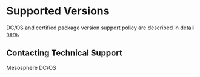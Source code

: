 
# Supported Versions
DC/OS and certified package version support policy are described in detail [here.](https://docs.mesosphere.com/version-policy)

## Contacting Technical Support
Mesosphere DC/OS
